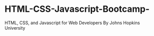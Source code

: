 # HTML-CSS-Javascript-Bootcamp-
HTML, CSS, and Javascript for Web Developers By Johns Hopkins University
